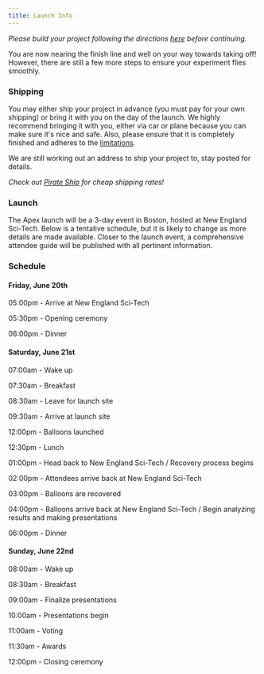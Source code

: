 ```yaml
---
title: Launch Info
---
```


_Please build your project following the directions [here](/resources/building)
before continuing._

You are now nearing the finish line and well on your way towards taking off!
However, there are still a few more steps to ensure your experiment flies
smoothly.

### Shipping

You may either ship your project in advance (you must pay for your own shipping)
or bring it with you on the day of the launch. We highly recommend bringing it with you, either via car or plane because you can make sure it's nice and safe. Also, please ensure that it is completely finished and adheres to the [limitations](/resources/limitations).

We are still working out an address to ship your project to, stay posted for details. 

_Check out [Pirate Ship](https://www.pirateship.com/) for cheap shipping rates!_

### Launch

The Apex launch will be a 3-day event in Boston, hosted at New England Sci-Tech.
Below is a tentative schedule, but it is likely to change as more details are
made available. Closer to the launch event, a comprehensive attendee guide will
be published with all pertinent information.

### Schedule

#### Friday, June 20th

05:00pm - Arrive at New England Sci-Tech

05:30pm - Opening ceremony

06:00pm - Dinner

#### Saturday, June 21st

07:00am - Wake up

07:30am - Breakfast

08:30am - Leave for launch site

09:30am - Arrive at launch site

12:00pm - Balloons launched

12:30pm - Lunch

01:00pm - Head back to New England Sci-Tech / Recovery process begins

02:00pm - Attendees arrive back at New England Sci-Tech

03:00pm - Balloons are recovered

04:00pm - Balloons arrive back at New England Sci-Tech / Begin analyzing results and making
presentations

06:00pm - Dinner

#### Sunday, June 22nd

08:00am - Wake up

08:30am - Breakfast

09:00am - Finalize presentations

10:00am - Presentations begin

11:00am - Voting

11:30am - Awards

12:00pm - Closing ceremony
